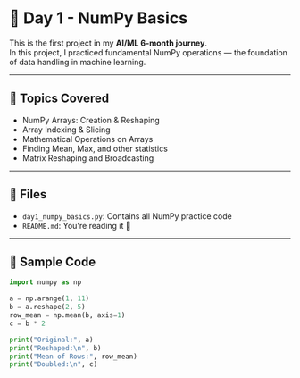 # 🧮 Day 1 - NumPy Basics

This is the first project in my **AI/ML 6-month journey**.  
In this project, I practiced fundamental NumPy operations — the foundation of data handling in machine learning.

---

## 📌 Topics Covered

- NumPy Arrays: Creation & Reshaping
- Array Indexing & Slicing
- Mathematical Operations on Arrays
- Finding Mean, Max, and other statistics
- Matrix Reshaping and Broadcasting

---

## 📁 Files

- `day1_numpy_basics.py`: Contains all NumPy practice code
- `README.md`: You're reading it 🙂

---

## 🧠 Sample Code

```python
import numpy as np

a = np.arange(1, 11)
b = a.reshape(2, 5)
row_mean = np.mean(b, axis=1)
c = b * 2

print("Original:", a)
print("Reshaped:\n", b)
print("Mean of Rows:", row_mean)
print("Doubled:\n", c)
